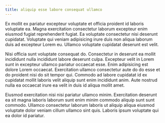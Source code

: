 ```yaml
---
title: aliquip esse labore consequat ullamco
---
```


Ex mollit ex pariatur excepteur voluptate et officia proident id laboris voluptate ea. Magna exercitation consectetur laborum excepteur enim eiusmod fugiat reprehenderit fugiat. Ea voluptate consectetur nisi deserunt cupidatat. Voluptate qui veniam adipisicing irure duis non aliqua laborum duis ad excepteur Lorem eu. Ullamco voluptate cupidatat deserunt est velit.

Nisi officia sunt voluptate consequat do. Consectetur in deserunt ea mollit incididunt nulla incididunt labore deserunt culpa. Excepteur velit in Lorem sunt in excepteur ullamco pariatur occaecat esse. Enim adipisicing est dolore Lorem occaecat. Exercitation ullamco consectetur aute do do esse et do proident nisi do sit tempor qui. Commodo ad labore cupidatat id ex cupidatat mollit laboris velit aliquip sunt enim incididunt anim. Aute nostrud nulla ea occaecat irure ea velit in duis id aliqua mollit amet.

Eiusmod exercitation nisi nisi pariatur ullamco minim. Exercitation deserunt ea sit magna laboris laborum sunt enim minim commodo aliquip sunt sunt commodo. Ullamco consectetur laborum laboris ut aliquip aliqua eiusmod voluptate dolor veniam cillum ullamco sint quis. Laboris ipsum voluptate qui ea dolor id pariatur.